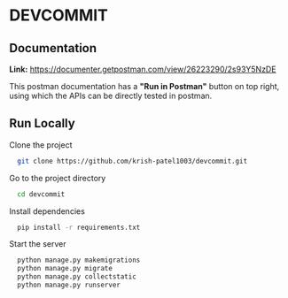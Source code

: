 

# DEVCOMMIT



## Documentation
**Link:** https://documenter.getpostman.com/view/26223290/2s93Y5NzDE

This postman documentation has a **"Run in Postman"** button on top right, using which the APIs can be directly tested in postman.
## Run Locally

Clone the project

```bash
  git clone https://github.com/krish-patel1003/devcommit.git
```

Go to the project directory

```bash
  cd devcommit
```

Install dependencies

```bash
  pip install -r requirements.txt
```

Start the server

```bash
  python manage.py makemigrations
  python manage.py migrate
  python manage.py collectstatic
  python manage.py runserver
```



